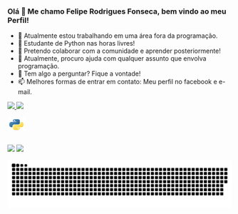 ### Olá 👋 Me chamo Felipe Rodrigues Fonseca, bem vindo ao meu Perfil!


- 🔭 Atualmente estou trabalhando em uma área fora da programação.
- 🌱 Estudante de Python nas horas livres!
- 👯 Pretendo colaborar com a comunidade e aprender posteriormente!
- 🤔 Atualmente, procuro ajuda com qualquer assunto que envolva programação.
- 💬 Tem algo a perguntar? Fique a vontade!
- 📫 Melhores formas de entrar em contato: Meu perfil no facebook e e-mail.


<div>
  <a href="https://github.com/felrf">
  <img height="180em" src="https://github-readme-stats.vercel.app/api?username=felrf&show_icons=true&theme=vue-dark&include_all_commits=true&count_private=true"/>
  <img height="180em" src="https://github-readme-stats.vercel.app/api/top-langs/?username=felrf&layout=compact&langs_count=7&theme=vue-dark"/>
</div>
  
  
<div style="display: inline_block"><br>
  
  <img align="center" alt="Rafa-Python" height="30" width="40" src="https://raw.githubusercontent.com/devicons/devicon/master/icons/python/python-original.svg">
  
</div>
  
  ##
 
<div> 
 <a href="https://www.facebook.com/felipe.rodriguesfonseca.58" target="_blank"><img src=https://img.shields.io/badge/Facebook-1877F2?style=for-the-badge&logo=facebook&logoColor=white target="_blank"></a>
 <a href = "mailto:comunidadehawks@gmail.com"><img src="https://img.shields.io/badge/-Gmail-%23333?style=for-the-badge&logo=gmail&logoColor=white" target="_blank"></a>
  
  
  ![Snake animation](https://github.com/felrf/felrf/blob/output/github-contribution-grid-snake.svg)
 
</div>
